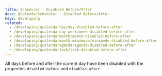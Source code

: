 ```yaml
---
title: Scheduler - Disabled Before/After
desc: QCalendarScheduler - Disabled Before/After
keys: developing
related:
  - /developing/qcalendarday/day-disabled-before-after
  - /developing/qcalendarday-week/week-disabled-before-after
  - /developing/qcalendarmonth/month-disabled-before-after
  - /developing/qcalendarmonth-minimode/minimode-disabled-before-after
  - /developing/qcalendaragenda/agenda-disabled-before-after
  - /developing/qcalendartask/task-disabled-before-after
---
```

All days before and after the current day have been disabled with the properties `disabled-before` and `disabled-after`.

<example-viewer
  title="Disabled Before/After"
  file="SchedulerDisabledBeforeAfter"
  codepen-title="QCalendarScheduler"
/>
